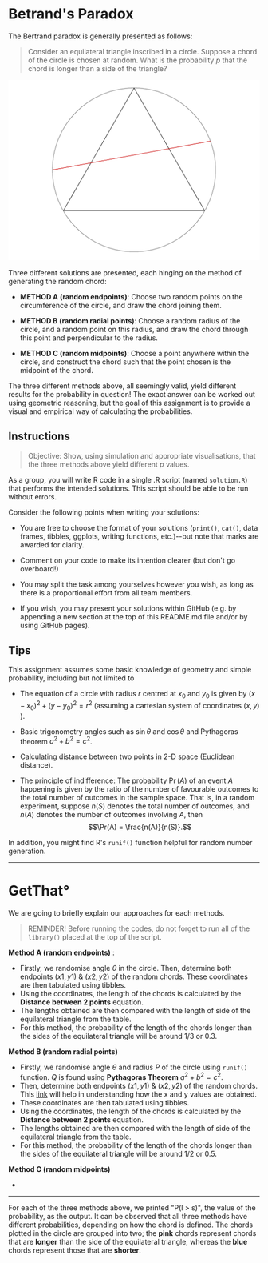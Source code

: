 # Betrand's Paradox

The Bertrand paradox is generally presented as follows:

> Consider an equilateral triangle inscribed in a circle.
> Suppose a chord of the circle is chosen at random.
> What is the probability $p$ that the chord is longer than a side of the triangle?

![](plot.png)

Three different solutions are presented, each hinging on the method of generating the random chord:

- **METHOD A (random endpoints)**: Choose two random points on the circumference of the circle, and draw the chord joining them.

- **METHOD B (random radial points)**: Choose a random radius of the circle, and a random point on this radius, and draw the chord through this point and perpendicular to the radius.

- **METHOD C (random midpoints)**: Choose a point anywhere within the circle, and construct the chord such that the point chosen is the midpoint of the chord.

The three different methods above, all seemingly valid, yield different results for the probability in question! The exact answer can be worked out using geometric reasoning, but the goal of this assignment is to provide a visual and empirical way of calculating the probabilities.

## Instructions

> Objective: Show, using simulation and appropriate visualisations, that the three methods above yield different $p$ values.

As a group, you will write R code in a single .R script (named `solution.R`) that performs the intended solutions. This script should be able to be run without errors.

Consider the following points when writing your solutions:

- You are free to choose the format of your solutions (`print()`, `cat()`, data frames, tibbles, ggplots, writing functions, etc.)--but note that marks are awarded for clarity.

- Comment on your code to make its intention clearer (but don't go overboard!)

- You may split the task among yourselves however you wish, as long as there is a proportional effort from all team members.

- If you wish, you may present your solutions within GitHub (e.g. by appending a new section at the top of this README.md file and/or by using GitHub pages).

## Tips

This assignment assumes some basic knowledge of geometry and simple probability, including but not limited to

- The equation of a circle with radius $r$ centred at $x_0$ and $y_0$ is given by $(x-x_0)^2 + (y-y_0)^2 = r^2$ (assuming a cartesian system of coordinates $(x,y)$ ).

- Basic trigonometry angles such as $\sin \theta$ and $\cos \theta$ and Pythagoras theorem $a^2 + b^2 = c^2$.

- Calculating distance between two points in 2-D space (Euclidean distance).

- The principle of indifference: The probability $\Pr(A)$ of an event $A$ happening is given by the ratio of the number of favourable outcomes to the total number of outcomes in the sample space. That is, in a random experiment, suppose $n(S)$ denotes the total number of outcomes, and $n(A)$ denotes the number of outcomes involving $A$, then $$\Pr(A) = \frac{n(A)}{n(S)}.$$

In addition, you might find R's `runif()` function helpful for random number generation.

--------------------------------------------------------------------------------
# GetThat° 
 We are going to briefly explain our approaches for each methods.
 
 > REMINDER! Before running the codes, do not forget to run all of the `library()` placed at the top of the script. 
 
**Method A (random endpoints)** :
 
 - Firstly, we randomise angle $\theta$ in the circle. Then, determine both endpoints $(x1, y1)$ & $(x2, y2)$ of the random chords. These coordinates are then tabulated using tibbles. 
 - Using the coordinates, the length of the chords is calculated by the **Distance between 2 points** equation. 
 - The lengths obtained are then compared with the length of side of the equilateral triangle from the table.
 - For this method, the probability of the length of the chords longer than the sides of the equilateral triangle will be around $1/3$ or $0.3$.

**Method B (random radial points)**
- Firstly, we randomise angle $\theta$ and radius *P* of the circle using `runif()` function.
 *Q* is found using **Pythagoras Theorem** $a^2 + b^2 = c^2$.
 - Then, determine both endpoints $(x1, y1)$ & $(x2, y2)$ of the random chords. 
 This [link](https://www.stewartcalculus.com/data/CALCULUS%20Early%20Transcendentals/upfiles/RotationofAxes.pdf) will help in understanding how the x and y values are obtained. 
 - These coordinates are then tabulated using tibbles. 
 - Using the coordinates, the length of the chords is calculated by the **Distance between 2 points** equation. 
 - The lengths obtained are then compared with the length of side of the equilateral triangle from the table.
 - For this method, the probability of the length of the chords longer than the sides of the equilateral triangle will be around $1/2$ or $0.5$.
 
**Method C (random midpoints)**

-

--------------------------------------------------------------------------------
For each of the three methods above, we printed "P(l > s)", the value of the probability, as the output. It can be observed that all three methods have different probabilities, depending on how the chord is defined. The chords plotted in the circle are grouped into two; the **pink** chords represent chords that are **longer** than the side of the equilateral triangle, whereas the **blue** chords represent those that are **shorter**.














